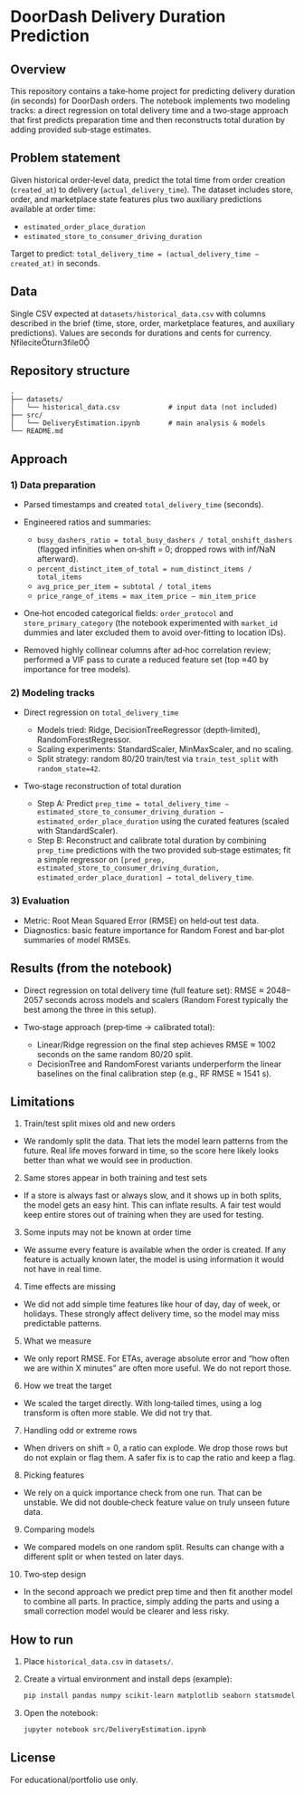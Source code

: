 # DoorDash Delivery Duration Prediction

## Overview

This repository contains a take‑home project for predicting delivery duration (in seconds) for DoorDash orders. The notebook implements two modeling tracks: a direct regression on total delivery time and a two‑stage approach that first predicts preparation time and then reconstructs total duration by adding provided sub‑stage estimates.


## Problem statement

Given historical order‑level data, predict the total time from order creation (`created_at`) to delivery (`actual_delivery_time`). The dataset includes store, order, and marketplace state features plus two auxiliary predictions available at order time:

* `estimated_order_place_duration`
* `estimated_store_to_consumer_driving_duration`

Target to predict: `total_delivery_time = (actual_delivery_time − created_at)` in seconds. 

## Data

Single CSV expected at `datasets/historical_data.csv` with columns described in the brief (time, store, order, marketplace features, and auxiliary predictions). Values are seconds for durations and cents for currency. fileciteturn3file0

## Repository structure

```
.
├── datasets/
│   └── historical_data.csv            # input data (not included)
├── src/
│   └── DeliveryEstimation.ipynb       # main analysis & models
└── README.md
```

## Approach

### 1) Data preparation

* Parsed timestamps and created `total_delivery_time` (seconds).
* Engineered ratios and summaries:

  * `busy_dashers_ratio = total_busy_dashers / total_onshift_dashers` (flagged infinities when on‑shift = 0; dropped rows with inf/NaN afterward).
  * `percent_distinct_item_of_total = num_distinct_items / total_items`
  * `avg_price_per_item = subtotal / total_items`
  * `price_range_of_items = max_item_price − min_item_price`
* One‑hot encoded categorical fields: `order_protocol` and `store_primary_category` (the notebook experimented with `market_id` dummies and later excluded them to avoid over‑fitting to location IDs).
* Removed highly collinear columns after ad‑hoc correlation review; performed a VIF pass to curate a reduced feature set (top ≈40 by importance for tree models).

### 2) Modeling tracks

* Direct regression on `total_delivery_time`

  * Models tried: Ridge, DecisionTreeRegressor (depth‑limited), RandomForestRegressor.
  * Scaling experiments: StandardScaler, MinMaxScaler, and no scaling.
  * Split strategy: random 80/20 train/test via `train_test_split` with `random_state=42`.
* Two‑stage reconstruction of total duration

  * Step A: Predict `prep_time = total_delivery_time − estimated_store_to_consumer_driving_duration − estimated_order_place_duration` using the curated features (scaled with StandardScaler).
  * Step B: Reconstruct and calibrate total duration by combining `prep_time` predictions with the two provided sub‑stage estimates; fit a simple regressor on `[pred_prep, estimated_store_to_consumer_driving_duration, estimated_order_place_duration] → total_delivery_time`.

### 3) Evaluation

* Metric: Root Mean Squared Error (RMSE) on held‑out test data.
* Diagnostics: basic feature importance for Random Forest and bar‑plot summaries of model RMSEs.

## Results (from the notebook)

* Direct regression on total delivery time (full feature set): RMSE ≈ 2048–2057 seconds across models and scalers (Random Forest typically the best among the three in this setup).
* Two‑stage approach (prep‑time → calibrated total):

  * Linear/Ridge regression on the final step achieves RMSE ≈ 1002 seconds on the same random 80/20 split.
  * DecisionTree and RandomForest variants underperform the linear baselines on the final calibration step (e.g., RF RMSE ≈ 1541 s).


## Limitations 

1. Train/test split mixes old and new orders
* We randomly split the data. That lets the model learn patterns from the future. Real life moves forward in time, so the score here likely looks better than what we would see in production.

2. Same stores appear in both training and test sets
* If a store is always fast or always slow, and it shows up in both splits, the model gets an easy hint. This can inflate results. A fair test would keep entire stores out of training when they are used for testing.

3. Some inputs may not be known at order time
* We assume every feature is available when the order is created. If any feature is actually known later, the model is using information it would not have in real time.

4. Time effects are missing
* We did not add simple time features like hour of day, day of week, or holidays. These strongly affect delivery time, so the model may miss predictable patterns.

5. What we measure
* We only report RMSE. For ETAs, average absolute error and “how often we are within X minutes” are often more useful. We do not report those.

6. How we treat the target
* We scaled the target directly. With long‑tailed times, using a log transform is often more stable. We did not try that.

7. Handling odd or extreme rows
* When drivers on shift = 0, a ratio can explode. We drop those rows but do not explain or flag them. A safer fix is to cap the ratio and keep a flag.

8. Picking features
* We rely on a quick importance check from one run. That can be unstable. We did not double‑check feature value on truly unseen future data.

9. Comparing models
* We compared models on one random split. Results can change with a different split or when tested on later days.

10. Two‑step design
* In the second approach we predict prep time and then fit another model to combine all parts. In practice, simply adding the parts and using a small correction model would be clearer and less risky.


## How to run

1. Place `historical_data.csv` in `datasets/`.
2. Create a virtual environment and install deps (example):

   ```bash
   pip install pandas numpy scikit-learn matplotlib seaborn statsmodels
   ```
3. Open the notebook:

   ```bash
   jupyter notebook src/DeliveryEstimation.ipynb
   ```

## License

For educational/portfolio use only.
